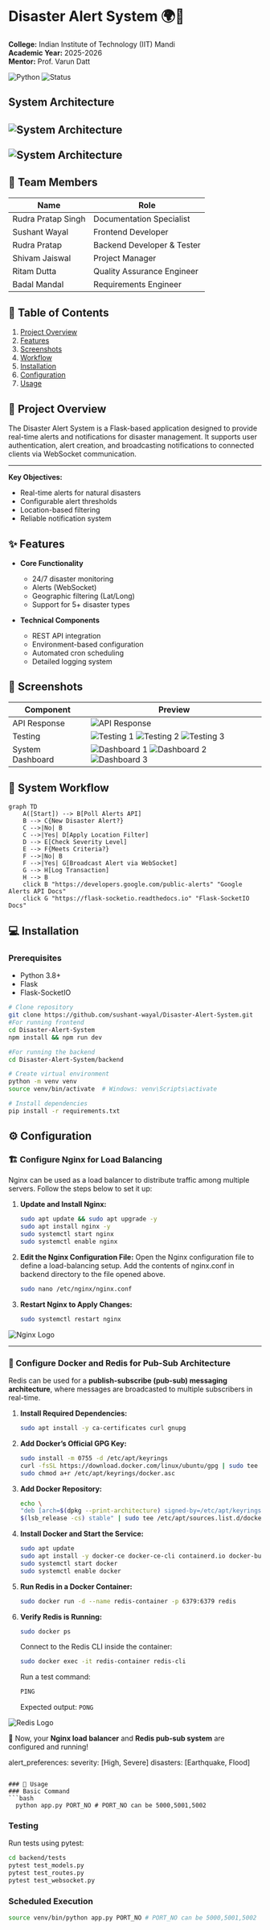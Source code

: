 # Disaster Alert System 🌍🚨  
**College:** Indian Institute of Technology (IIT) Mandi <br>
**Academic Year:** 2025-2026 <br>
**Mentor:** Prof. Varun Datt

![Python](https://img.shields.io/badge/Python-3.8%2B-blue)
![Status](https://img.shields.io/badge/Status-Completed-brightgreen)

## System Architecture
![System Architecture](public/architect-1.png)
<br><br>
![System Architecture](public/architect-2.png)
---

## 👥 Team Members
| Name                | Role                |
|---------------------|---------------------|
| Rudra Pratap Singh  | Documentation Specialist       |
| Sushant Wayal       | Frontend Developer  |
| Rudra Pratap        | Backend Developer & Tester   |
| Shivam Jaiswal      | Project Manager          |
| Ritam Dutta         | Quality Assurance Engineer   |
| Badal Mandal         | Requirements Engineer  |


## 📁 Table of Contents
1. [Project Overview](#project-overview)
2. [Features](#features)
3. [Screenshots](#screenshots)
4. [Workflow](#system-workflow)
5. [Installation](#installation)
6. [Configuration](#configuration)
7. [Usage](#usage)

## 📌 Project Overview
The Disaster Alert System is a Flask-based application designed to provide real-time alerts and notifications for disaster management. It supports user authentication, alert creation, and broadcasting notifications to connected clients via WebSocket communication.

---

**Key Objectives:**
- Real-time alerts for natural disasters
- Configurable alert thresholds
- Location-based filtering
- Reliable notification system

## ✨ Features
- **Core Functionality**
  - 24/7 disaster monitoring
  - Alerts (WebSocket)
  - Geographic filtering (Lat/Long)
  - Support for 5+ disaster types

- **Technical Components**
  - REST API integration
  - Environment-based configuration
  - Automated cron scheduling
  - Detailed logging system

## 📸 Screenshots
| Component          | Preview             |
|--------------------|---------------------|
| API Response       | ![API Response](public/api_response.png) |
| Testing            | ![Testing 1](public/test1.jpeg) ![Testing 2](public/test2.jpeg) ![Testing 3](public/test3.jpeg) |
| System Dashboard   | ![Dashboard 1](public/dashboard1.jpeg) ![Dashboard 2](public/dashboard2.jpeg) ![Dashboard 3](public/dashboard3.jpeg) |

## 🔄 System Workflow
```mermaid
graph TD
    A([Start]) --> B[Poll Alerts API]
    B --> C{New Disaster Alert?}
    C -->|No| B
    C -->|Yes| D[Apply Location Filter]
    D --> E[Check Severity Level]
    E --> F{Meets Criteria?}
    F -->|No| B
    F -->|Yes| G[Broadcast Alert via WebSocket]
    G --> H[Log Transaction]
    H --> B
    click B "https://developers.google.com/public-alerts" "Google Alerts API Docs"
    click G "https://flask-socketio.readthedocs.io" "Flask-SocketIO Docs"
```

## 💻 Installation
### Prerequisites
- Python 3.8+
- Flask
- Flask-SocketIO

```bash
# Clone repository
git clone https://github.com/sushant-wayal/Disaster-Alert-System.git
#For running frontend
cd Disaster-Alert-System
npm install && npm run dev

#For running the backend
cd Disaster-Alert-System/backend

# Create virtual environment
python -m venv venv
source venv/bin/activate  # Windows: venv\Scripts\activate

# Install dependencies
pip install -r requirements.txt
```

## ⚙️ Configuration

### 🏗️ Configure Nginx for Load Balancing

Nginx can be used as a load balancer to distribute traffic among multiple servers. Follow the steps below to set it up:

1. **Update and Install Nginx:**
   ```bash
   sudo apt update && sudo apt upgrade -y
   sudo apt install nginx -y
   sudo systemctl start nginx
   sudo systemctl enable nginx
   ```

2. **Edit the Nginx Configuration File:**
   Open the Nginx configuration file to define a load-balancing setup.
   Add the contents of nginx.conf in backend directory to the file opened above.
   ```bash
   sudo nano /etc/nginx/nginx.conf

3. **Restart Nginx to Apply Changes:**
   ```bash
   sudo systemctl restart nginx
   ```

![Nginx Logo](https://upload.wikimedia.org/wikipedia/commons/c/c5/Nginx_logo.svg)

---

### 🐳 Configure Docker and Redis for Pub-Sub Architecture

Redis can be used for a **publish-subscribe (pub-sub) messaging architecture**, where messages are broadcasted to multiple subscribers in real-time.

1. **Install Required Dependencies:**
   ```bash
   sudo apt install -y ca-certificates curl gnupg
   ```

2. **Add Docker’s Official GPG Key:**
   ```bash
   sudo install -m 0755 -d /etc/apt/keyrings
   curl -fsSL https://download.docker.com/linux/ubuntu/gpg | sudo tee /etc/apt/keyrings/docker.asc > /dev/null
   sudo chmod a+r /etc/apt/keyrings/docker.asc
   ```

3. **Add Docker Repository:**
   ```bash
   echo \ 
   "deb [arch=$(dpkg --print-architecture) signed-by=/etc/apt/keyrings/docker.asc] https://download.docker.com/linux/ubuntu \ 
   $(lsb_release -cs) stable" | sudo tee /etc/apt/sources.list.d/docker.list > /dev/null
   ```

4. **Install Docker and Start the Service:**
   ```bash
   sudo apt update
   sudo apt install -y docker-ce docker-ce-cli containerd.io docker-buildx-plugin docker-compose-plugin
   sudo systemctl start docker
   sudo systemctl enable docker
   ```

5. **Run Redis in a Docker Container:**
   ```bash
   sudo docker run -d --name redis-container -p 6379:6379 redis
   ```

6. **Verify Redis is Running:**
   ```bash
   sudo docker ps
   ```

   Connect to the Redis CLI inside the container:
   ```bash
   sudo docker exec -it redis-container redis-cli
   ```
   Run a test command:
   ```bash
   PING
   ```
   Expected output: `PONG`

![Redis Logo](https://upload.wikimedia.org/wikipedia/en/6/6b/Redis_Logo.svg)

🚀 Now, your **Nginx load balancer** and **Redis pub-sub system** are configured and running!

alert_preferences:
  severity: [High, Severe]
  disasters: [Earthquake, Flood]
```

### 🚀 Usage
### Basic Command
```bash
  python app.py PORT_NO # PORT_NO can be 5000,5001,5002
```

### Testing
Run tests using pytest:
```bash
cd backend/tests
pytest test_models.py
pytest test_routes.py
pytest test_websocket.py
```

### Scheduled Execution
```bash
source venv/bin/python app.py PORT_NO # PORT_NO can be 5000,5001,5002
```

